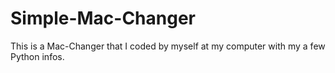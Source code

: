 # Simple-Mac-Changer
This is a Mac-Changer that I coded by myself at my computer with my a few Python infos.
